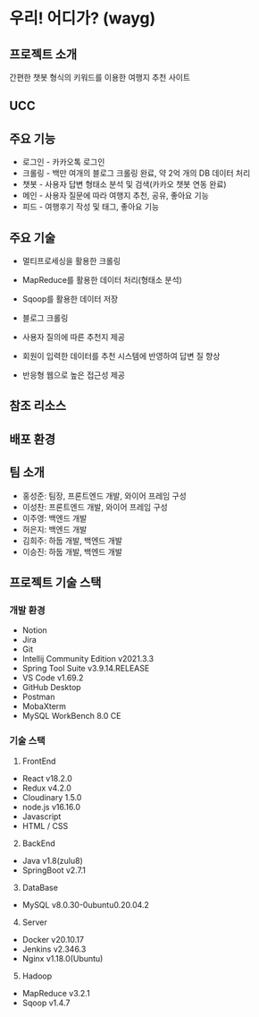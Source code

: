 # 우리! 어디가? (wayg)

## 프로젝트 소개

간편한 챗봇 형식의 키워드를 이용한 여행지 추천 사이트

## UCC

## 주요 기능

 - 로그인 - 카카오톡 로그인
 - 크롤링 - 백만 여개의 블로그 크롤링 완료, 약 2억 개의 DB 데이터 처리
 - 챗봇 - 사용자 답변 형태소 분석 및 검색(카카오 챗봇 연동 완료)
 - 메인 - 사용자 질문에 따라 여행지 추천, 공유, 좋아요 기능
 - 피드 - 여행후기 작성 및 태그, 좋아요 기능

## 주요 기술

- 멀티프로세싱을 활용한 크롤링
- MapReduce를 활용한 데이터 처리(형태소 분석)
- Sqoop를 활용한 데이터 저장

- 블로그 크롤링 
- 사용자 질의에 따른 추천지 제공
- 회원이 입력한 데이터를 추천 시스템에 반영하여 답변 질 향상
- 반응형 웹으로 높은 접근성 제공

## 참조 리소스

## 배포 환경

## 팀 소개
 - 홍성준: 팀장, 프론트엔드 개발, 와이어 프레임 구성
 - 이성찬: 프론트엔드 개발, 와이어 프레임 구성
 - 이주영: 백엔드 개발
 - 허은지: 백엔드 개발
 - 김희주: 하둡 개발, 백엔드 개발
 - 이승진: 하둡 개발, 백엔드 개발

## 프로젝트 기술 스택

### 개발 환경
- Notion
- Jira
- Git
- Intellij Community Edition v2021.3.3
- Spring Tool Suite v3.9.14.RELEASE
- VS Code v1.69.2
- GitHub Desktop
- Postman
- MobaXterm
- MySQL WorkBench 8.0 CE

### 기술 스택

1. FrontEnd

- React v18.2.0
- Redux v4.2.0
- Cloudinary 1.5.0
- node.js v16.16.0
- Javascript
- HTML / CSS

2. BackEnd

- Java v1.8(zulu8)
- SpringBoot v2.7.1

3. DataBase

- MySQL v8.0.30-0ubuntu0.20.04.2

4. Server

- Docker v20.10.17
- Jenkins v2.346.3
- Nginx v1.18.0(Ubuntu)

5. Hadoop

- MapReduce v3.2.1
- Sqoop v1.4.7

